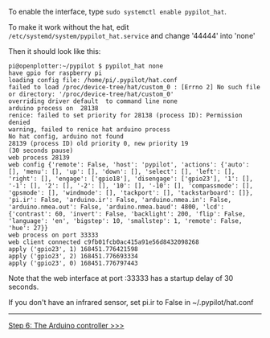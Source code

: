 To enable the interface, type `sudo systemctl enable pypilot_hat`.

To make it work without the hat, edit `/etc/systemd/system/pypilot_hat.service` and change '44444' into 'none'

Then it should look like this:
```
pi@openplotter:~/pypilot $ pypilot_hat none
have gpio for raspberry pi
loading config file: /home/pi/.pypilot/hat.conf
failed to load /proc/device-tree/hat/custom_0 : [Errno 2] No such file or directory: '/proc/device-tree/hat/custom_0'
overriding driver default  to command line none
arduino process on  28138
renice: failed to set priority for 28138 (process ID): Permission denied
warning, failed to renice hat arduino process
No hat config, arduino not found
28139 (process ID) old priority 0, new priority 19
(30 seconds pause)
web process 28139
web config {'remote': False, 'host': 'pypilot', 'actions': {'auto': [], 'menu': [], 'up': [], 'down': [], 'select': [], 'left': [], 'right': [], 'engage': ['gpio18'], 'disengage': ['gpio23'], '1': [], '-1': [], '2': [], '-2': [], '10': [], '-10': [], 'compassmode': [], 'gpsmode': [], 'windmode': [], 'tackport': [], 'tackstarboard': []}, 'pi.ir': False, 'arduino.ir': False, 'arduino.nmea.in': False, 'arduino.nmea.out': False, 'arduino.nmea.baud': 4800, 'lcd': {'contrast': 60, 'invert': False, 'backlight': 200, 'flip': False, 'language': 'en', 'bigstep': 10, 'smallstep': 1, 'remote': False, 'hue': 27}}
web process on port 33333
web client connected c9fb01fcb0ac415a91e56d8432098268
apply ('gpio23', 1) 168451.776421598
apply ('gpio23', 2) 168451.776693334
apply ('gpio23', 0) 168451.776797443
```

Note that the web interface at port :33333 has a startup delay of 30 seconds.

If you don't have an infrared sensor, set pi.ir to False in ~/.pypilot/hat.conf


***
[Step 6: The Arduino controller >>>](Step-6-The-Arduino-controller.md)
